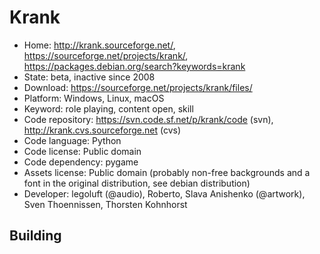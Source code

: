 # Krank

- Home: http://krank.sourceforge.net/, https://sourceforge.net/projects/krank/, https://packages.debian.org/search?keywords=krank
- State: beta, inactive since 2008
- Download: https://sourceforge.net/projects/krank/files/
- Platform: Windows, Linux, macOS
- Keyword: role playing, content open, skill
- Code repository: https://svn.code.sf.net/p/krank/code (svn), http://krank.cvs.sourceforge.net (cvs)
- Code language: Python
- Code license: Public domain
- Code dependency: pygame
- Assets license: Public domain (probably non-free backgrounds and a font in the original distribution, see debian distribution)
- Developer: legoluft (@audio), Roberto, Slava Anishenko (@artwork), Sven Thoennissen, Thorsten Kohnhorst

## Building
